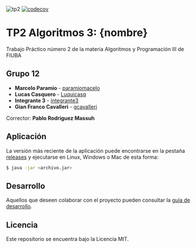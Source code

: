 ![tp2](https://github.com/paramiomarcelo/algo3_tp2/actions/workflows/build.yml/badge.svg) [![codecov](https://codecov.io/gh/paramiomacelo/algo3_tp2/branch/master/graph/badge.svg)](https://codecov.io/gh/paramiomacelo/algo3_tp2)

# TP2 Algoritmos 3: {nombre} 

Trabajo Práctico número 2 de la materia Algoritmos y Programación III de FIUBA

## Grupo 12

* **Marcelo Paramio** - [paramiomacelo](https://github.com/paramiomarcelo)
* **Lucas Casquero** - [Luquicasq](https://github.com/Luquicasq)
* **Integrante 3** - [integrante3](https://github.com/integrante3)
* **Gian Franco Cavalleri** - [gcavalleri](https://github.com/gcavalleri)

Corrector: **Pablo Rodriguez Massuh**

## Aplicación

La versión más reciente de la aplicación puede encontrarse en la pestaña [releases](https://github.com/paramiomarcelo/algo3_tp2/releases/latest) y ejecutarse en Linux, Windows o Mac de esta forma:

```bash
$ java -jar <archivo.jar>
```

## Desarrollo

Aquellos que deseen colaborar con el proyecto pueden consultar la [guía de desarrollo](./docs/Desarrollo.md).

## Licencia

Este repositorio se encuentra bajo la Licencia MIT.
